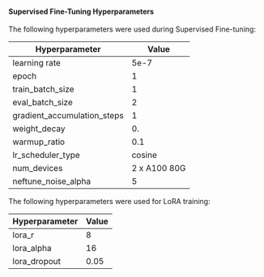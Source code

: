 #### Supervised Fine-Tuning Hyperparameters

The following hyperparameters were used during Supervised Fine-tuning:

|Hyperparameter|Value|
|---|---|
|learning rate|5e-7|
|epoch|1|
|train_batch_size|1|
|eval_batch_size|2|
|gradient_accumulation_steps|1|
|weight_decay|0.|
|warmup_ratio|0.1|
|lr_scheduler_type|cosine|
|num_devices|2 x A100 80G|
|neftune_noise_alpha|5|

The following hyperparameters were used for LoRA training:

|Hyperparameter|Value|
|---|---|
|lora_r|8|
|lora_alpha|16|
|lora_dropout|0.05|